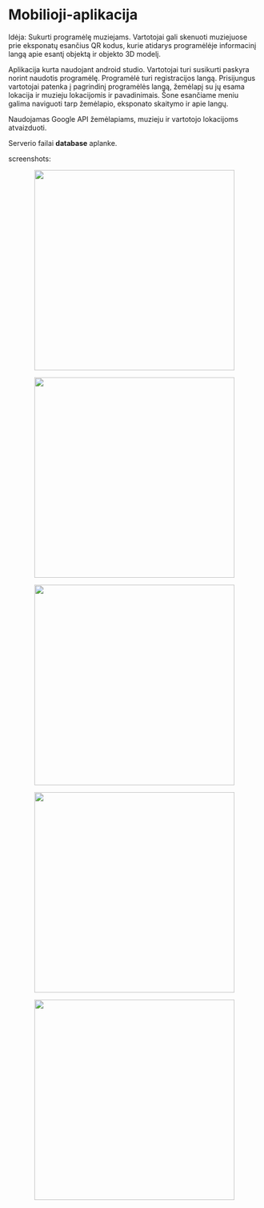 # Mobilioji-aplikacija

Idėja: 
Sukurti programėlę muziejams. Vartotojai gali skenuoti muziejuose prie eksponatų esančius QR kodus, kurie atidarys programėlėje
informacinį langą apie esantį objektą ir objekto 3D modelį.

Aplikacija kurta naudojant android studio.
Vartotojai turi susikurti paskyra norint naudotis programėlę. Programėlė turi registracijos langą. Prisijungus vartotojai patenka į pagrindinį programėlės langą, žemėlapį su jų esama lokacija ir muzieju lokacijomis ir pavadinimais. Šone esančiame meniu galima naviguoti tarp žemėlapio, eksponato skaitymo ir apie langų.

Naudojamas Google API žemėlapiams, muzieju ir vartotojo lokacijoms atvaizduoti.

Serverio failai **database** aplanke.

screenshots:  
<p align="center">
<img src="https://user-images.githubusercontent.com/79107324/175822695-f656bb0e-d2bb-4823-b966-aeaaf0af26c2.jpg" width="400">
</p>
<p align="center">
<img src="https://user-images.githubusercontent.com/79107324/175822696-1b840262-73b3-440e-b48c-3a0c1e461054.jpg" width="400">
</p>
<p align="center">
<img src="https://user-images.githubusercontent.com/79107324/175822698-668b18af-78e4-4dc5-a46a-b265ae95196b.jpg" width="400">
</p>
<p align="center">
<img src="https://user-images.githubusercontent.com/79107324/175822701-84047fed-b486-4242-82dd-28cf0fc06f34.jpg" width="400">
</p>
<p align="center">
<img src="https://user-images.githubusercontent.com/79107324/176201212-e38cb77f-12bd-4d1d-bf41-61fa0d639a3d.jpg" width="400">
</p>
